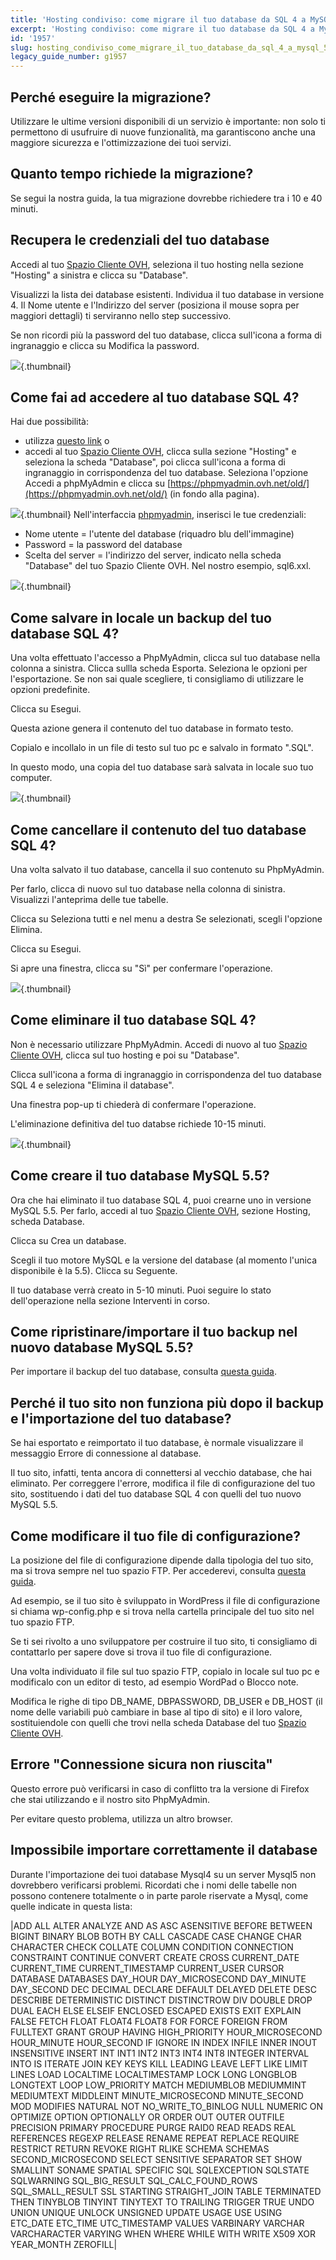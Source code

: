 ```yaml
---
title: 'Hosting condiviso: come migrare il tuo database da SQL 4 a MySQL 5.5'
excerpt: 'Hosting condiviso: come migrare il tuo database da SQL 4 a MySQL 5.5'
id: '1957'
slug: hosting_condiviso_come_migrare_il_tuo_database_da_sql_4_a_mysql_55
legacy_guide_number: g1957
---
```



## Perché eseguire la migrazione?
Utilizzare le ultime versioni disponibili di un servizio è importante: non solo ti permettono di usufruire di nuove funzionalità, ma garantiscono anche una maggiore sicurezza e l'ottimizzazione dei tuoi servizi.


## Quanto tempo richiede la migrazione?
Se segui la nostra guida, la tua migrazione dovrebbe richiedere tra i 10 e 40 minuti.


## Recupera le credenziali del tuo database
Accedi al tuo [Spazio Cliente OVH](https://www.ovh.com/manager/web/login/), seleziona il tuo hosting nella sezione "Hosting" a sinistra e clicca su "Database".

Visualizzi la lista dei database esistenti.
Individua il tuo database in versione 4. Il Nome utente e l'Indirizzo del server (posiziona il mouse sopra per maggiori dettagli) ti serviranno nello step successivo.

Se non ricordi più la password del tuo database, clicca sull'icona a forma di ingranaggio e clicca su Modifica la password.

![](images/3774.png){.thumbnail}


## Come fai ad accedere al tuo database SQL 4?
Hai due possibilità:

- utilizza [questo link](https://phpmyadmin.ovh.net/old/)
o
- accedi al tuo [Spazio Cliente OVH](https://www.ovh.com/manager/web/login/), clicca sulla sezione "Hosting" e seleziona la scheda "Database", poi clicca sull'icona a forma di ingranaggio in corrispondenza del tuo database. Seleziona l'opzione Accedi a phpMyAdmin e clicca su [https://phpmyadmin.ovh.net/old/](https://phpmyadmin.ovh.net/old/) (in fondo alla pagina).



![](images/3775.png){.thumbnail}
Nell'interfaccia [phpmyadmin](https://phpmyadmin.ovh.net/old/), inserisci le tue credenziali:

- Nome utente = l'utente del database (riquadro blu dell'immagine)
- Password = la password del database
- Scelta del server = l'indirizzo del server, indicato nella scheda "Database" del tuo Spazio Cliente OVH. Nel nostro esempio, sql6.xxl.



![](images/img_3223.jpg){.thumbnail}


## Come salvare in locale un backup del tuo database SQL 4?
Una volta effettuato l'accesso a PhpMyAdmin, clicca sul tuo database nella colonna a sinistra.
Clicca sullla scheda Esporta.
Seleziona le opzioni per l'esportazione.
Se non sai quale scegliere, ti consigliamo di utilizzare le opzioni predefinite.

Clicca su Esegui.

Questa azione genera il contenuto del tuo database in formato testo.

Copialo e incollalo in un file di testo sul tuo pc e salvalo in formato ".SQL". 

In questo modo, una copia del tuo database sarà salvata in locale suo tuo computer.

![](images/img_3224.jpg){.thumbnail}


## Come cancellare il contenuto del tuo database SQL 4?
Una volta salvato il tuo database, cancella il suo contenuto su PhpMyAdmin.

Per farlo, clicca di nuovo sul tuo database nella colonna di sinistra. Visualizzi l'anteprima delle tue tabelle.

Clicca su Seleziona tutti e nel menu a destra Se selezionati, scegli l'opzione Elimina.

Clicca su Esegui.

Si apre una finestra, clicca su "Sì" per confermare l'operazione.

![](images/img_3226.jpg){.thumbnail}


## Come eliminare il tuo database SQL 4?
Non è necessario utilizzare PhpMyAdmin.
Accedi di nuovo al tuo [Spazio Cliente OVH](https://www.ovh.com/manager/web/login/), clicca sul tuo hosting e poi su "Database".

Clicca sull'icona a forma di ingranaggio in corrispondenza del tuo database SQL 4 e seleziona "Elimina il database".

Una finestra pop-up ti chiederà di confermare l'operazione.

L'eliminazione definitiva del tuo databse richiede 10-15 minuti.

![](images/3776.png){.thumbnail}


## Come creare il tuo database MySQL 5.5?
Ora che hai eliminato il tuo database SQL 4, puoi crearne uno in versione MySQL 5.5.
Per farlo, accedi al tuo [Spazio Cliente OVH](https://www.ovh.com/manager/web/login/), sezione Hosting, scheda Database.

Clicca su Crea un database.

Scegli il tuo motore MySQL e la versione del database (al momento l'unica disponibile è la 5.5). Clicca su Seguente.

Il tuo database verrà creato in 5-10 minuti. Puoi seguire lo stato dell'operazione nella sezione Interventi in corso.


## Come ripristinare/importare il tuo backup nel nuovo database MySQL 5.5?
Per importare il backup del tuo database, consulta [questa guida](https://www.ovh.it/g1393.import-database-mysql).


## Perché il tuo sito non funziona più dopo il backup e l'importazione del tuo database?
Se hai esportato e reimportato il tuo database, è normale visualizzare il messaggio Errore di connessione al database.

Il tuo sito, infatti, tenta ancora di connettersi al vecchio database, che hai eliminato.
Per correggere l'errore, modifica il file di configurazione del tuo sito, sostituendo i dati del tuo database SQL 4 con quelli del tuo nuovo MySQL 5.5.


## Come modificare il tuo file di configurazione?
La posizione del file di configurazione dipende dalla tipologia del tuo sito, ma si trova sempre nel tuo spazio FTP.
Per accederevi, consulta [questa guida](https://www.ovh.it/g1380.hosting_condiviso_guida_allutilizzo_di_filezilla).

Ad esempio, se il tuo sito è sviluppato in WordPress il file di configurazione si chiama wp-config.php e si trova nella cartella principale del tuo sito nel tuo spazio FTP.

Se ti sei rivolto a uno sviluppatore per costruire il tuo sito, ti consigliamo di contattarlo per sapere dove si trova il tuo file di configurazione.

Una volta individuato il file sul tuo spazio FTP, copialo in locale sul tuo pc e modificalo con un editor di testo, ad esempio WordPad o Blocco note.

Modifica le righe di tipo DB_NAME, DBPASSWORD, DB_USER e DB_HOST (il nome delle variabili può cambiare in base al tipo di sito) e il loro valore, sostituiendole con quelli che trovi nella scheda Database del tuo [Spazio Cliente OVH](https://www.ovh.com/manager/web/login/).


## Errore "Connessione sicura non riuscita"
Questo errore può verificarsi in caso di conflitto tra la versione di Firefox che stai utilizzando e il nostro sito PhpMyAdmin.

Per evitare questo problema, utilizza un altro browser.


## Impossibile importare correttamente il database
Durante l'importazione dei tuoi database Mysql4 su un server Mysql5 non dovrebbero verificarsi problemi. 
Ricordati che i nomi delle tabelle non possono contenere totalmente o in parte parole riservate a Mysql, come quelle indicate in questa lista:

|ADD ALL ALTER ANALYZE AND AS ASC ASENSITIVE BEFORE BETWEEN BIGINT BINARY BLOB BOTH BY CALL CASCADE CASE CHANGE CHAR CHARACTER CHECK COLLATE COLUMN CONDITION CONNECTION CONSTRAINT CONTINUE CONVERT CREATE CROSS CURRENT_DATE CURRENT_TIME CURRENT_TIMESTAMP CURRENT_USER CURSOR DATABASE DATABASES DAY_HOUR DAY_MICROSECOND DAY_MINUTE DAY_SECOND DEC DECIMAL DECLARE DEFAULT DELAYED DELETE DESC DESCRIBE DETERMINISTIC DISTINCT DISTINCTROW DIV DOUBLE DROP DUAL EACH ELSE ELSEIF ENCLOSED ESCAPED EXISTS EXIT EXPLAIN FALSE FETCH FLOAT FLOAT4 FLOAT8 FOR FORCE FOREIGN FROM FULLTEXT GRANT GROUP HAVING HIGH_PRIORITY HOUR_MICROSECOND HOUR_MINUTE HOUR_SECOND IF IGNORE IN INDEX INFILE INNER INOUT INSENSITIVE INSERT INT INT1 INT2 INT3 INT4 INT8 INTEGER INTERVAL INTO IS ITERATE JOIN KEY KEYS KILL LEADING LEAVE LEFT LIKE LIMIT LINES LOAD LOCALTIME LOCALTIMESTAMP LOCK LONG LONGBLOB LONGTEXT LOOP LOW_PRIORITY MATCH MEDIUMBLOB MEDIUMMINT MEDIUMTEXT MIDDLEINT MINUTE_MICROSECOND MINUTE_SECOND MOD MODIFIES NATURAL NOT NO_WRITE_TO_BINLOG NULL NUMERIC ON OPTIMIZE OPTION OPTIONALLY OR ORDER OUT OUTER OUTFILE PRECISION PRIMARY PROCEDURE PURGE RAID0 READ READS REAL REFERENCES REGEXP RELEASE RENAME REPEAT REPLACE REQUIRE RESTRICT RETURN REVOKE RIGHT RLIKE SCHEMA SCHEMAS SECOND_MICROSECOND SELECT SENSITIVE SEPARATOR SET SHOW SMALLINT SONAME SPATIAL SPECIFIC SQL SQLEXCEPTION SQLSTATE SQLWARNING SQL_BIG_RESULT SQL_CALC_FOUND_ROWS SQL_SMALL_RESULT SSL STARTING STRAIGHT_JOIN TABLE TERMINATED THEN TINYBLOB TINYINT TINYTEXT TO TRAILING TRIGGER TRUE UNDO UNION UNIQUE UNLOCK UNSIGNED UPDATE USAGE USE USING ETC_DATE ETC_TIME UTC_TIMESTAMP VALUES VARBINARY VARCHAR VARCHARACTER VARYING WHEN WHERE WHILE WITH WRITE X509 XOR YEAR_MONTH ZEROFILL|




